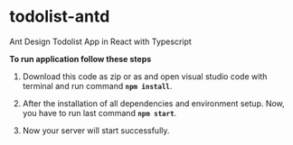 # todolist-antd
Ant Design Todolist App in React with Typescript


**To run application follow these steps**

1. Download this code as zip or as and open visual studio code with terminal and run command **`npm install`**.

2. After the installation of all dependencies and environment setup. Now, you have to run last command **`npm start`**.

3. Now your server will start successfully.

